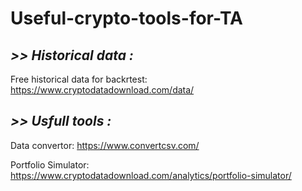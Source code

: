 # Useful-crypto-tools-for-TA
## _>> Historical data :_
Free historical data for backrtest: 
https://www.cryptodatadownload.com/data/






## _>> Usfull tools :_
Data convertor:
https://www.convertcsv.com/

Portfolio Simulator: 
https://www.cryptodatadownload.com/analytics/portfolio-simulator/
